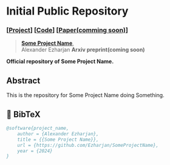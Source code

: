 # Initial Public Repository
### [[Project](https://ezharjan.github.io/SomeProjectName)] [[Code](https://github.com/Ezharjan/SomeProjectName/)] [[Paper(comming soon)](https://arxiv.org/)] 
> [**Some Project Name**](https://arxiv.org),            
> Alexander Ezharjan
> **Arxiv preprint(coming soon)**

**Official repository of Some Project Name.** 

## Abstract
This is the repository for Some Project Name doing Something.

## 📜 BibTeX
```bibtex
@software{project_name,
    author = {Alexander Ezharjan},
    title = {{Some Project Name}},
    url = {https://github.com/Ezharjan/SomeProjectName},
    year = {2024}
}
```

<br>

